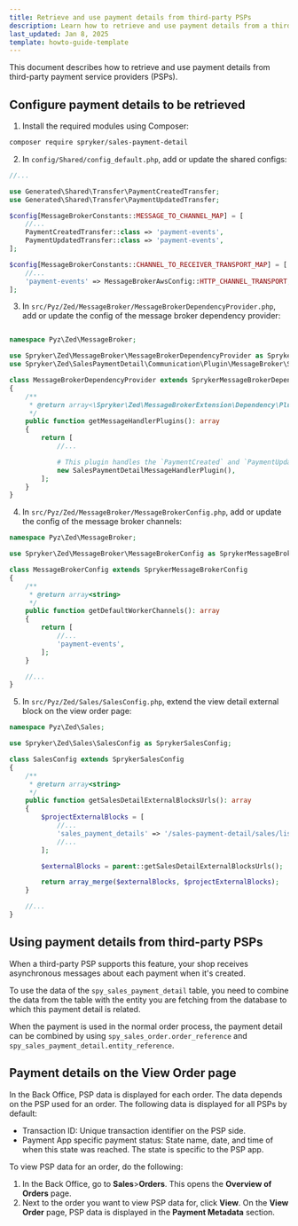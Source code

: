 ```yaml
---
title: Retrieve and use payment details from third-party PSPs
description: Learn how to retrieve and use payment details from a third-party payment service providers
last_updated: Jan 8, 2025
template: howto-guide-template
---
```


This document describes how to retrieve and use payment details from third-party payment service providers (PSPs).

## Configure payment details to be retrieved

1. Install the required modules using Composer:

```bash
composer require spryker/sales-payment-detail
```

2. In `config/Shared/config_default.php`, add or update the shared configs:

```php
//...

use Generated\Shared\Transfer\PaymentCreatedTransfer;
use Generated\Shared\Transfer\PaymentUpdatedTransfer;

$config[MessageBrokerConstants::MESSAGE_TO_CHANNEL_MAP] = [
    //...
    PaymentCreatedTransfer::class => 'payment-events',
    PaymentUpdatedTransfer::class => 'payment-events',
];

$config[MessageBrokerConstants::CHANNEL_TO_RECEIVER_TRANSPORT_MAP] = [
    //...
    'payment-events' => MessageBrokerAwsConfig::HTTP_CHANNEL_TRANSPORT,
];

```

3. In `src/Pyz/Zed/MessageBroker/MessageBrokerDependencyProvider.php`, add or update the config of the message broker dependency provider:

```php

namespace Pyz\Zed\MessageBroker;

use Spryker\Zed\MessageBroker\MessageBrokerDependencyProvider as SprykerMessageBrokerDependencyProvider;
use Spryker\Zed\SalesPaymentDetail\Communication\Plugin\MessageBroker\SalesPaymentDetailMessageHandlerPlugin;

class MessageBrokerDependencyProvider extends SprykerMessageBrokerDependencyProvider
{
    /**
     * @return array<\Spryker\Zed\MessageBrokerExtension\Dependency\Plugin\MessageHandlerPluginInterface>
     */
    public function getMessageHandlerPlugins(): array
    {
        return [
            //...

            # This plugin handles the `PaymentCreated` and `PaymentUpdated` messages sent from the Stripe App.
            new SalesPaymentDetailMessageHandlerPlugin(),
        ];
    }
}

```

4. In `src/Pyz/Zed/MessageBroker/MessageBrokerConfig.php`, add or update the config of the message broker channels:

```php
namespace Pyz\Zed\MessageBroker;

use Spryker\Zed\MessageBroker\MessageBrokerConfig as SprykerMessageBrokerConfig;

class MessageBrokerConfig extends SprykerMessageBrokerConfig
{
    /**
     * @return array<string>
     */
    public function getDefaultWorkerChannels(): array
    {
        return [
            //...
            'payment-events',
        ];
    }

    //...
}
```

5. In `src/Pyz/Zed/Sales/SalesConfig.php`, extend the view detail external block on the view order page:

```php
namespace Pyz\Zed\Sales;

use Spryker\Zed\Sales\SalesConfig as SprykerSalesConfig;

class SalesConfig extends SprykerSalesConfig
{
    /**
     * @return array<string>
     */
    public function getSalesDetailExternalBlocksUrls(): array
    {
        $projectExternalBlocks = [
            //...
            'sales_payment_details' => '/sales-payment-detail/sales/list',
            //...
        ];

        $externalBlocks = parent::getSalesDetailExternalBlocksUrls();

        return array_merge($externalBlocks, $projectExternalBlocks);
    }

    //...
}
```

## Using payment details from third-party PSPs

When a third-party PSP supports this feature, your shop receives asynchronous messages about each payment when it's created.

To use the data of the `spy_sales_payment_detail` table, you need to combine the data from the table with the entity you are fetching from the database to which this payment detail is related.

When the payment is used in the normal order process, the payment detail can be combined by using `spy_sales_order.order_reference` and `spy_sales_payment_detail.entity_reference`.

## Payment details on the View Order page

In the Back Office, PSP data is displayed for each order. The data depends on the PSP used for an order. The following data is displayed for all PSPs by default:
- Transaction ID: Unique transaction identifier on the PSP side.
- Payment App specific payment status: State name, date, and time of when this state was reached. The state is specific to the PSP app.

To view PSP data for an order, do the following:
1. In the Back Office, go to **Sales**>**Orders**.
  This opens the **Overview of Orders** page.
2. Next to the order you want to view PSP data for, click **View**.
On the **View Order** page, PSP data is displayed in the **Payment Metadata** section.
